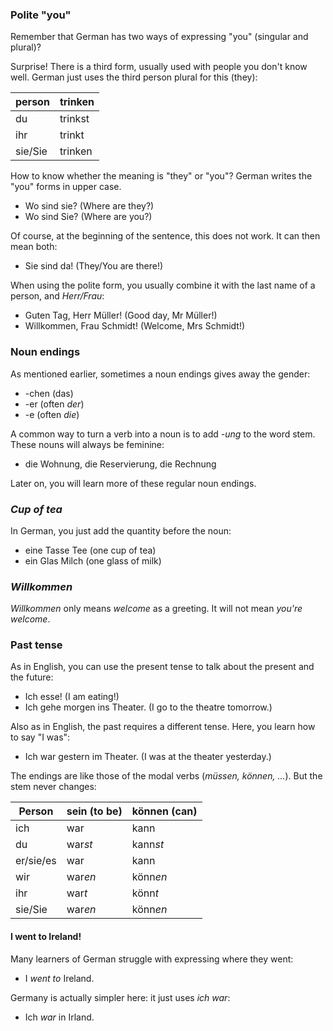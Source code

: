 ### Polite "you"

Remember that German has two ways of expressing "you" (singular and plural)?

Surprise! There is a third form, usually used with people you don't know well. German just uses the third person plural for this (they):

| person  | trinken |
| ------- | ------- |
| du      | trinkst |
| ihr     | trinkt  |
| sie/Sie | trinken |

How to know whether the meaning is "they" or "you"? German writes the "you" forms in upper case.

- Wo sind sie? (Where are they?)
- Wo sind Sie? (Where are you?)

Of course, at the beginning of the sentence, this does not work. It can then mean both:

- Sie sind da! (They/You are there!)

When using the polite form, you usually combine it with the last name of a person, and _Herr/Frau_:

- Guten Tag, Herr Müller! (Good day, Mr Müller!)
- Willkommen, Frau Schmidt! (Welcome, Mrs Schmidt!)

### Noun endings

As mentioned earlier, sometimes a noun endings gives away the gender:

- -chen (das)
- -er (often _der_)
- -e (often _die_)

A common way to turn a verb into a noun is to add _-ung_ to the word stem. These nouns will always be feminine:

- die Wohnung, die Reservierung, die Rechnung

Later on, you will learn more of these regular noun endings.

### _Cup of tea_

In German, you just add the quantity before the noun:

- eine Tasse Tee (one cup of tea)
- ein Glas Milch (one glass of milk)

### _Willkommen_

_Willkommen_ only means _welcome_ as a greeting. It will not mean _you're welcome_.

### Past tense

As in English, you can use the present tense to talk about the present and the future:

- Ich esse! (I am eating!)
- Ich gehe morgen ins Theater. (I go to the theatre tomorrow.)

Also as in English, the past requires a different tense. Here, you learn how to say "I was":

- Ich war gestern im Theater. (I was at the theater yesterday.)

The endings are like those of the modal verbs (_müssen, können, …_). But the stem never changes:

| Person    | sein (to be) | können (can) |
| --------- | ------------ | ------------ |
| ich       | war          | kann         |
| du        | war*st*      | kann*st*     |
| er/sie/es | war          | kann         |
| wir       | war*en*      | könn*en*     |
| ihr       | war*t*       | könn*t*      |
| sie/Sie   | war*en*      | könn*en*     |

#### I went to Ireland!

Many learners of German struggle with expressing where they went:

- I _went to_ Ireland.

Germany is actually simpler here: it just uses _ich war_:

- Ich _war_ in Irland.
